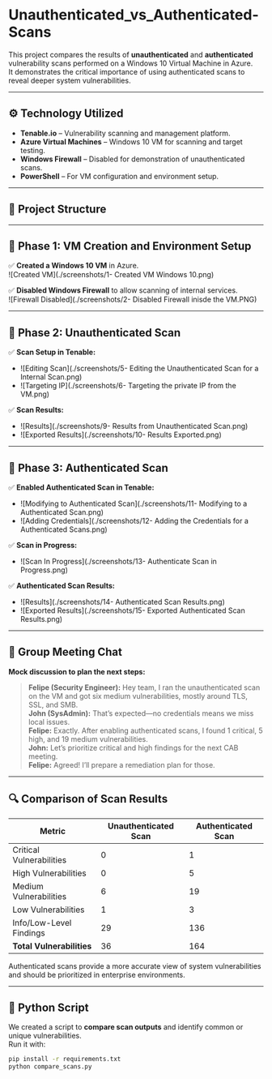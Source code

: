 # Unauthenticated_vs_Authenticated-Scans

This project compares the results of **unauthenticated** and **authenticated** vulnerability scans performed on a Windows 10 Virtual Machine in Azure.  
It demonstrates the critical importance of using authenticated scans to reveal deeper system vulnerabilities.

---

## ⚙️ Technology Utilized
- **Tenable.io** – Vulnerability scanning and management platform.
- **Azure Virtual Machines** – Windows 10 VM for scanning and target testing.
- **Windows Firewall** – Disabled for demonstration of unauthenticated scans.
- **PowerShell** – For VM configuration and environment setup.

---

## 📁 Project Structure

---

## 📝 Phase 1: VM Creation and Environment Setup
✅ **Created a Windows 10 VM** in Azure.  
![Created VM](./screenshots/1- Created VM Windows 10.png)

✅ **Disabled Windows Firewall** to allow scanning of internal services.  
![Firewall Disabled](./screenshots/2- Disabled Firewall inisde the VM.PNG)

---

## 📝 Phase 2: Unauthenticated Scan
✅ **Scan Setup in Tenable:**  
- ![Editing Scan](./screenshots/5- Editing the Unauthenticated Scan for a Internal Scan.png)
- ![Targeting IP](./screenshots/6- Targeting the private IP from the VM.png)

✅ **Scan Results:**  
- ![Results](./screenshots/9- Results from Unauthenticated Scan.png)
- ![Exported Results](./screenshots/10- Results Exported.png)

---

## 📝 Phase 3: Authenticated Scan
✅ **Enabled Authenticated Scan in Tenable:**  
- ![Modifying to Authenticated Scan](./screenshots/11- Modifying to a Authenticated Scan.png)
- ![Adding Credentials](./screenshots/12- Adding the Credentials for a Authenticated Scans.png)

✅ **Scan in Progress:**  
- ![Scan In Progress](./screenshots/13- Authenticate Scan in Progress.png)

✅ **Authenticated Scan Results:**  
- ![Results](./screenshots/14- Authenticated Scan Results.png)
- ![Exported Results](./screenshots/15- Exported Authenticated Scan Results.png)

---

## 💬 Group Meeting Chat
**Mock discussion to plan the next steps:**

> **Felipe (Security Engineer):** Hey team, I ran the unauthenticated scan on the VM and got six medium vulnerabilities, mostly around TLS, SSL, and SMB.  
> **John (SysAdmin):** That’s expected—no credentials means we miss local issues.  
> **Felipe:** Exactly. After enabling authenticated scans, I found 1 critical, 5 high, and 19 medium vulnerabilities.  
> **John:** Let’s prioritize critical and high findings for the next CAB meeting.  
> **Felipe:** Agreed! I’ll prepare a remediation plan for those.  

---

## 🔍 Comparison of Scan Results
| Metric                       | Unauthenticated Scan | Authenticated Scan |
|------------------------------|----------------------|--------------------|
| Critical Vulnerabilities     | 0                    | 1                  |
| High Vulnerabilities         | 0                    | 5                  |
| Medium Vulnerabilities       | 6                    | 19                 |
| Low Vulnerabilities          | 1                    | 3                  |
| Info/Low-Level Findings      | 29                   | 136                |
| **Total Vulnerabilities**    | 36                   | 164                |

Authenticated scans provide a more accurate view of system vulnerabilities and should be prioritized in enterprise environments.

---

## 🐍 Python Script
We created a script to **compare scan outputs** and identify common or unique vulnerabilities.  
Run it with:

```bash
pip install -r requirements.txt
python compare_scans.py
